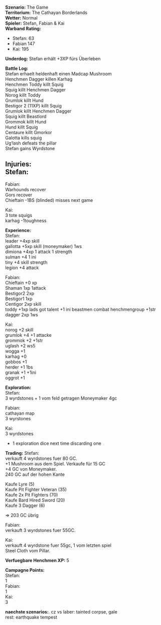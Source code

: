 **Szenario:** The Game  
**Territorium:** The Cathayan Borderlands  
**Wetter:** Normal  
**Spieler:** Stefan, Fabian & Kai  
**Warband Rating:**  
 - Stefan: 63  
 - Fabian 147
 - Kai: 195

**Underdog:** Stefan erhält +3XP fürs Überleben  
 
**Battle Log:**  
 Stefan erhaelt heldenhaft einen Madcap Mushroom  
Henchmen Dagger killen Karhag  
Henchmen Toddy killt Squig  
Squig killt Henchmen Dagger  
Norog killt Toddy  
Grumlok killt Hund  
Bestigor 2 (11XP) killt Squig  
Grumlok killt Henchmen Dagger  
Squig killt Beastlord  
Grommok killt Hund  
Hund killt Squig  
Centaure killt Gmorkor  
Galotta kills squig  
Ug‘lash defeats the pillar  
Stefan gains Wyrdstone  

**Injuries:**  
Stefan:  
-

Fabian:  
Warhounds recover  
Gors recover  
Chieftain -1BS (blinded) misses next game  

Kai:  
3 tote squigs   
karhag -1toughness  

**Experience:**  
Stefan:  
leader +4xp skill  
gallotta +5xp skill (moneymaker) 1ws  
dimiona +4xp 1 attack 1 strength  
sulman +4  1 ini  
tiny +4 skill strength  
legion +4 attack  

Fabian:  
Chieftain +0 xp  
Shaman 1xp 1attack  
Bestigor2  2xp  
Bestigor1 1xp  
Centigor 2xp skill  
toddy +1xp lads got talent +1 ini beastmen combat henchmengroup +1str   
dagger 2xp 1ws  

Kai:  
norog +2 skill  
grumlok +4 +1 attacke  
grommok +2 +1str  
uglash +2 ws5  
wogga +1  
karhag +0  
gobbos +1  
herder +1 1bs  
granak +1 +1ini  
oggrot +1  

**Exploration:**  
Stefan:  
3 wyrdstones + 1 vom feld getragen 
Moneymaker 4gc  

Fabian:  
cathayan map  
3 wyrstones  

Kai:  
3 wyrdstones  
+ 1 exploration dice next time discarding one  
 
**Trading:**
Stefan:  
verkauft 4 wyrdstones fuer 80 GC.  
+1 Mushroom aus dem Spiel. Verkaufe für 15 GC    
+4 GC von Moneymaker.  
240 GC auf der hohen Kante  


Kaufe Lyre (5)  
Kaufe Pit Fighter Veteran (35)  
Kaufe 2x Pit Fighters (70)  
Kaufe Bard Hired Sword (20)  
Kaufe 3 Dagger (6)  

 => 203 GC übrig  

Fabian:  
verkauft 3 wyrdstones fuer 55GC.  

Kai:  
verkauft 4 wyrdstone fuer 55gc, 1 vom letzten spiel  
Steel Cloth vom Pillar.  

**Verfuegbare Henchmen XP:** 5  

**Campagne Points:**  
Stefan:  
1  
Fabian:  
1  
Kai:  
3  

**naechste szenarios:**. 
cz vs laber:  tainted corpse, gale    
rest: earthquake tempest  
